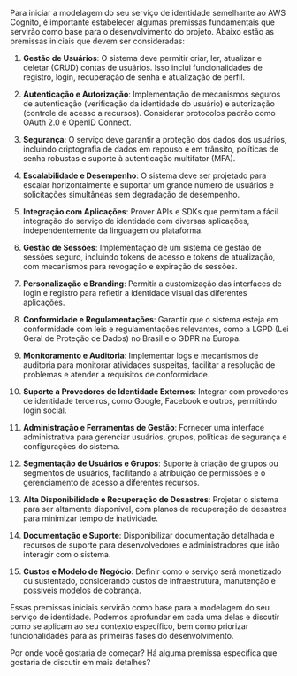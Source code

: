 Para iniciar a modelagem do seu serviço de identidade semelhante ao AWS Cognito, é importante estabelecer algumas premissas fundamentais que servirão como base para o desenvolvimento do projeto. Abaixo estão as premissas iniciais que devem ser consideradas:

1. **Gestão de Usuários**: O sistema deve permitir criar, ler, atualizar e deletar (CRUD) contas de usuários. Isso inclui funcionalidades de registro, login, recuperação de senha e atualização de perfil.

2. **Autenticação e Autorização**: Implementação de mecanismos seguros de autenticação (verificação da identidade do usuário) e autorização (controle de acesso a recursos). Considerar protocolos padrão como OAuth 2.0 e OpenID Connect.

3. **Segurança**: O serviço deve garantir a proteção dos dados dos usuários, incluindo criptografia de dados em repouso e em trânsito, políticas de senha robustas e suporte à autenticação multifator (MFA).

4. **Escalabilidade e Desempenho**: O sistema deve ser projetado para escalar horizontalmente e suportar um grande número de usuários e solicitações simultâneas sem degradação de desempenho.

5. **Integração com Aplicações**: Prover APIs e SDKs que permitam a fácil integração do serviço de identidade com diversas aplicações, independentemente da linguagem ou plataforma.

6. **Gestão de Sessões**: Implementação de um sistema de gestão de sessões seguro, incluindo tokens de acesso e tokens de atualização, com mecanismos para revogação e expiração de sessões.

7. **Personalização e Branding**: Permitir a customização das interfaces de login e registro para refletir a identidade visual das diferentes aplicações.

8. **Conformidade e Regulamentações**: Garantir que o sistema esteja em conformidade com leis e regulamentações relevantes, como a LGPD (Lei Geral de Proteção de Dados) no Brasil e o GDPR na Europa.

9. **Monitoramento e Auditoria**: Implementar logs e mecanismos de auditoria para monitorar atividades suspeitas, facilitar a resolução de problemas e atender a requisitos de conformidade.

10. **Suporte a Provedores de Identidade Externos**: Integrar com provedores de identidade terceiros, como Google, Facebook e outros, permitindo login social.

11. **Administração e Ferramentas de Gestão**: Fornecer uma interface administrativa para gerenciar usuários, grupos, políticas de segurança e configurações do sistema.

12. **Segmentação de Usuários e Grupos**: Suporte à criação de grupos ou segmentos de usuários, facilitando a atribuição de permissões e o gerenciamento de acesso a diferentes recursos.

13. **Alta Disponibilidade e Recuperação de Desastres**: Projetar o sistema para ser altamente disponível, com planos de recuperação de desastres para minimizar tempo de inatividade.

14. **Documentação e Suporte**: Disponibilizar documentação detalhada e recursos de suporte para desenvolvedores e administradores que irão interagir com o sistema.

15. **Custos e Modelo de Negócio**: Definir como o serviço será monetizado ou sustentado, considerando custos de infraestrutura, manutenção e possíveis modelos de cobrança.

Essas premissas iniciais servirão como base para a modelagem do seu serviço de identidade. Podemos aprofundar em cada uma delas e discutir como se aplicam ao seu contexto específico, bem como priorizar funcionalidades para as primeiras fases do desenvolvimento.

Por onde você gostaria de começar? Há alguma premissa específica que gostaria de discutir em mais detalhes?